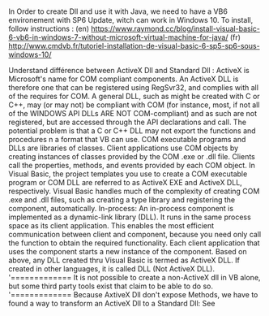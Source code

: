 # 
In Order to create Dll and use it with Java, we need to have a VB6 environement with SP6 Update, witch can work in Windows 10.
    To install, follow instructions : (en) https://www.raymond.cc/blog/install-visual-basic-6-vb6-in-windows-7-without-microsoft-virtual-machine-for-java/
                                      (fr) http://www.cmdvb.fr/tutoriel-installation-de-visual-basic-6-sp5-sp6-sous-windows-10/
																			
Understand différence between ActiveX Dll and Standard Dll :
    ActiveX is Microsoft's name for COM compliant components. An ActiveX DLL is therefore one that can
    be registered using RegSvr32, and complies with all of the requires for COM.
    A general DLL, such as might be created with C or C++, may (or may not) be compliant with COM (for instance,
    most, if not all of the WINDOWS API DLLs ARE NOT COM-compliant) and as such are not registered, but are
    accessed through the API declarations and call. The potential problem is that a C or C++ DLL may not
    export the functions and procedures n a format that VB can use.
    COM executable programs and DLLs are libraries of classes. Client applications use COM objects by creating
    instances of classes provided by the COM .exe or .dll file. Clients call the properties, methods, and
    events provided by each COM object.
    In Visual Basic, the project templates you use to create a COM executable program or COM DLL are referred
    to as ActiveX EXE and ActiveX DLL, respectively.
    Visual Basic handles much of the complexity of creating COM .exe and .dll files, such as creating a
    type library and registering the component, automatically.
    In-process:
    An in-process component is implemented as a dynamic-link library (DLL). It runs in the same process
    space as its client application. This enables the most efficient communication between client and component,
    because you need only call the function to obtain the required functionality. Each client application
    that uses the component starts a new instance of the component.
    Based on above, any DLL created thru Visual Basic is termed as ActiveX DLL. If created in other languages,
    it is called DLL (Not ActiveX DLL).
    '=============
    It is not possible to create a non-ActiveX dll in VB alone, but some third party tools exist that claim to be
    able to do so. 
		'============= 
		Because AxtiveX Dll don't expose Methods, we have to found a way to transform an ActiveX Dll to a Standard Dll: See 
	
    

